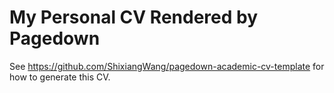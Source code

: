 # My Personal CV Rendered by Pagedown

See <https://github.com/ShixiangWang/pagedown-academic-cv-template> for how to generate this CV.
